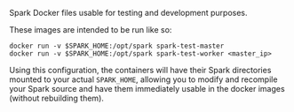 Spark Docker files usable for testing and development purposes.

These images are intended to be run like so:

	docker run -v $SPARK_HOME:/opt/spark spark-test-master
	docker run -v $SPARK_HOME:/opt/spark spark-test-worker <master_ip>

Using this configuration, the containers will have their Spark directories
mounted to your actual `SPARK_HOME`, allowing you to modify and recompile
your Spark source and have them immediately usable in the docker images
(without rebuilding them).
